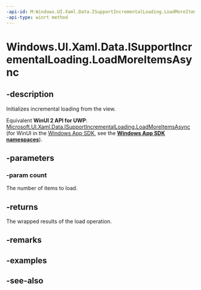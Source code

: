 ```yaml
---
-api-id: M:Windows.UI.Xaml.Data.ISupportIncrementalLoading.LoadMoreItemsAsync(System.UInt32)
-api-type: winrt method
---
```


<!-- Method syntax
public Windows.Foundation.IAsyncOperation<Windows.UI.Xaml.Data.LoadMoreItemsResult> LoadMoreItemsAsync(System.UInt32 count)
-->

# Windows.UI.Xaml.Data.ISupportIncrementalLoading.LoadMoreItemsAsync

## -description
Initializes incremental loading from the view.

Equivalent **WinUI 2 API for UWP**: [Microsoft.UI.Xaml.Data.ISupportIncrementalLoading.LoadMoreItemsAsync](/windows/winui/api/microsoft.ui.xaml.data.isupportincrementalloading.loadmoreitemsasync) (for WinUI in the [Windows App SDK](/windows/apps/windows-app-sdk/), see the **[Windows App SDK namespaces](/windows/windows-app-sdk/api/winrt/)**).

## -parameters
### -param count
The number of items to load.

## -returns
The wrapped results of the load operation.

## -remarks

## -examples

## -see-also
